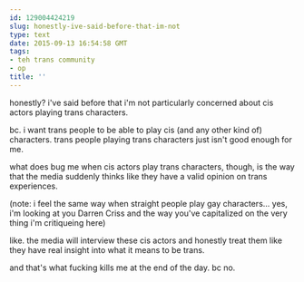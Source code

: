```yaml
---
id: 129004424219
slug: honestly-ive-said-before-that-im-not
type: text
date: 2015-09-13 16:54:58 GMT
tags:
- teh trans community
- op
title: ''
---
```

honestly? i've said before that i'm not particularly concerned about cis actors playing trans characters.

bc. i want trans people to be able to play cis (and any other kind of) characters. trans people playing trans characters just isn't good enough for me.

what does bug me when cis actors play trans characters, though, is the way that the media suddenly thinks like they have a valid opinion on trans experiences.

(note: i feel the same way when straight people play gay characters... yes, i'm looking at you Darren Criss and the way you've capitalized on the very thing i'm critiqueing here)

like. the media will interview these cis actors and honestly treat them like they  have real insight into what it means to be trans. 

and that's what fucking kills me at the end of the day. bc no.